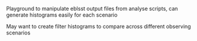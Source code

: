 Playground to manipulate eblsst output files from analyse scripts, can generate histograms easily for each scenario

May want to create filter histograms to compare across different observing scenarios

